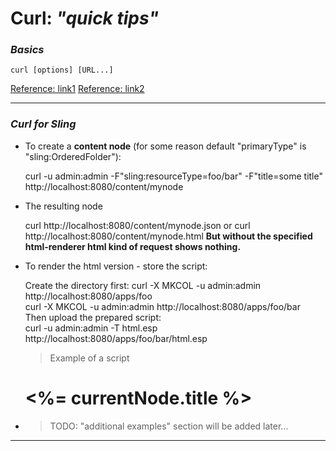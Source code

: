 # Curl: *"quick tips"*

### _Basics_  
	curl [options] [URL...]  

[Reference: link1][1]
[Reference: link2][2]
***
### _Curl for Sling_

* To create a **content node** (for some reason default "primaryType" is "sling:OrderedFolder"):

  	curl -u admin:admin -F"sling:resourceType=foo/bar" -F"title=some title" http://localhost:8080/content/mynode

* The resulting node

  	curl http://localhost:8080/content/mynode.json
  or
  	curl http://localhost:8080/content/mynode.html
  **But without the specified html-renderer html kind of request shows nothing.**

* To render the html version - store the script:

  Create the directory first:
  	curl -X MKCOL -u admin:admin http://localhost:8080/apps/foo  
  	curl -X MKCOL -u admin:admin http://localhost:8080/apps/foo/bar  
  Then upload the prepared script:  
  	curl -u admin:admin -T html.esp http://localhost:8080/apps/foo/bar/html.esp
  > Example of a script
  	<html>
  	  <body>
  	    <h1><%= currentNode.title %></h1>
  	  </body>
  	</html>

* > TODO: "additional examples" section will be added later...


***
[1]: <https://www.howtoforge.com/linux-curl-command/> ("howtoforge.com" tips)
[2]: <https://curl.haxx.se/docs/httpscripting.html> (cURl Tutorial)